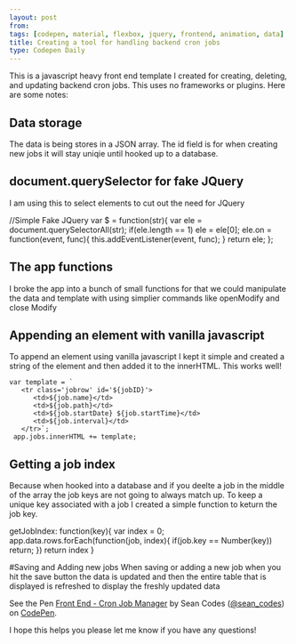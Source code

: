 ```yaml
---
layout: post
from:
tags: [codepen, material, flexbox, jquery, frontend, animation, data]
title: Creating a tool for handling backend cron jobs
type: Codepen Daily
---
```


This is a javascript heavy front end template I created for creating, deleting, and updating backend cron jobs. This uses no frameworks or plugins. Here are some notes:

## Data storage
The data is being stores in a JSON array. The id field is for when creating new jobs it will stay uniqie until hooked up to a database.

## document.querySelector for fake JQuery
I am using this to select elements to cut out the need for JQuery

   //Simple Fake JQuery
   var $ = function(str){
      var ele = document.querySelectorAll(str);
      if(ele.length == 1) ele = ele[0];
      ele.on = function(event, func){ this.addEventListener(event, func); }
      return ele;
   };

## The app functions
I broke the app into a bunch of small functions for that we could manipulate the data and template with using simplier commands like openModify and close Modify

## Appending an element with vanilla javascript
To append an element using vanilla javascript I kept it simple and created a string of the element and then added it to the innerHTML. This works well!

    var template = `
       <tr class='jobrow' id='${jobID}'>
          <td>${job.name}</td>
          <td>${job.path}</td>
          <td>${job.startDate} ${job.startTime}</td>
          <td>${job.interval}</td>
       </tr>`;
     app.jobs.innerHTML += template;

## Getting a job index
Because when hooked into a database and if you deelte a job in the middle of the array the job keys are not going to always match up. To keep a unique key associated with a job I created a simple function to keturn the job key.

  getJobIndex: function(key){
         var index = 0;
         app.data.rows.forEach(function(job, index){
            if(job.key == Number(key))
               return;
         })
         return index
      }

#Saving and Adding new jobs
When saving or adding a new job when you hit the save button the data is updated and then the entire table that is displayed is refreshed to display the freshly updated data


<p data-height="600" data-theme-id="0" data-slug-hash="XpGvNg" data-default-tab="js,result" data-user="sean_codes" data-embed-version="2" data-pen-title="Front End - Cron Job Manager" class="codepen">See the Pen <a href="http://codepen.io/sean_codes/pen/XpGvNg/">Front End - Cron Job Manager</a> by Sean Codes (<a href="http://codepen.io/sean_codes">@sean_codes</a>) on <a href="http://codepen.io">CodePen</a>.</p>
<script async src="https://production-assets.codepen.io/assets/embed/ei.js"></script>

I hope this helps you please let me know if you have any questions!
